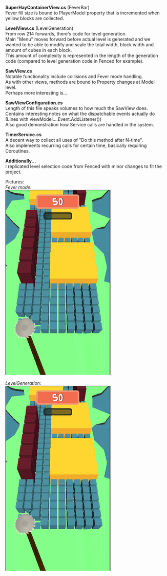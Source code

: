 **SuperHayContainerView.cs** (FeverBar) <br/>
Fever fill size is bound to PlayerModel property that is incremented when yellow blocks are collected.

**LevelView.cs** (LevelGeneration)<br/>
From row 214 forwards, there's code for level generation.<br/>
Main "Menu" moves forward before actual level is generated and we wanted to be able to modify and scale the total width, block width and amount of cubes in each block. <br/>
This amount of complexity is represented in the length of the generation code (compared to level generation code in Fenced for example).<br/>

**SawView.cs**<br/>
Notable functionality include collisions and Fever mode handling.<br/>
As with other views, methods are bound to Property changes at Model level.<br/>
Perhaps more interesting is...<br/>

**SawViewConfiguration.cs**<br/>
Length of this file speaks volumes to how much the SawView does.<br/>
Contains interesting notes on what the dispatchable events actually do <br/>
(Lines with viewModel....Event.AddListener())<br/>
Also good demonstration how Service calls are handled in the system.<br/>


**TimerService.cs**<br/>
A decent way to collect all uses of "Do this method after N-time".<br/>
Also implements recurring calls for certain time, basically requiring Coroutines.<br/>

**Additionally...**<br/>
I replicated level selection code from Fenced with minor changes to fit the project.<br/>


Pictures:<br/>
*Fever mode:*<br/>
![FeverMode](https://github.com/Eldazare/Showcase-LunarByte/blob/master/_ReferencePictures/BlockWay/BlockWay_LevelGeneration.PNG)

*LevelGeneration:*<br/>
![LevelGeneration](https://github.com/Eldazare/Showcase-LunarByte/blob/master/_ReferencePictures/BlockWay/BlockWay_LevelGeneration.PNG)
